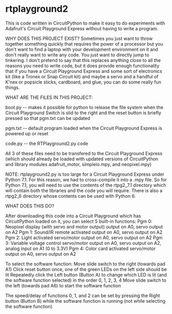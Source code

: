 # rtplayground2
This is code written in CircuitPython to make it easy to do experiments with Adafruit's Circuit Playground Express without having to write a program.

WHY DOES THIS PROJECT EXIST?
Sometimes you just want to throw together something quickly that requires the power of a processor but you don't want to find a laptop with your development environment on it and don't really want to write any code. You just want to directly jump to tinkering. I don't pretend to say that this replaces anything close to all the reasons you need to write code, but it does provide enough functionality that if you have a Circuit Playground Express and some sort of electronics kit (like a Tronex or Snap Circuit kit) and maybe a servo and a handful of K'nex or popsicle sticks, cardboard, and glue, you can do some really fun things.

WHAT ARE THE FILES IN THIS PROJECT:

boot.py -- makes it possible for python to release the file system when the Circuit Playground Switch is slid to the right and the reset button is briefly pressed so that pgm.txt can be updated 

pgm.txt -- default program loaded when the Circuit Playground Express is powered up or reset

code.py -- the RTPlayground2.py code

All 3 of these files need to be transfered to the Circuit Playground Express (which should already be loaded with updated versions of CircuitPython and library modules adafruit_motor, simpleio.mpy, and neopixel.mpy)

NOTE: rtplayground2.py is too large for a Circuit Playground Express under Python 7.1. For this reason, we had to cross-compile it into a .mpy file. So for Python 7.1, you will need to use the contents of the rtpg2_7.1 directory which will contain both the libraries and the code you will require. There is also a rtpg2_6 directory whose contents can be used with Python 6.

WHAT DOES THIS DO?

After downloading this code into a Circuit Playground which has CircuitPython loaded on it, you can select 5 built-in functions:
Pgm 0: Neopixel display (with servo and motor output) output on A0, servo output on A2
Pgm 1: Sound/IR remote activated output on A0, servo output on A2
Pgm 2: Light activated servo/motor output on A0, servo output on A2
Pgm 3: Variable voltage control servo/motor output on A0, servo output on A2, analog input on A1 (0 to 3.3V)
Pgm 4: Color card activated servo/motor output on A0, servo output on A2

To select the software function:
Move slide switch to the right (towards pad A1)
Click reset button once, one of the green LEDs on the left side should be lit
Repeatedly click the Left button (Button A) to change which LED is lit (and the software function selected) in the order 0, 1, 2, 3, 4
Move slide switch to the left (towards pad A6) to start the software function

The speed/delay of functions 0, 1, and 2 can be set by pressing the Right button (Button B) while the software function is running (not while selecting the software function)
